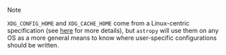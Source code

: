 Note

`XDG_CONFIG_HOME` and `XDG_CACHE_HOME` come from a Linux-centric
specification
(see [here](https://wiki.archlinux.org/index.php/XDG_Base_Directory_support)
for more details), but `astropy` will use them on any OS as a more
general means to know where user-specific configurations should be written.